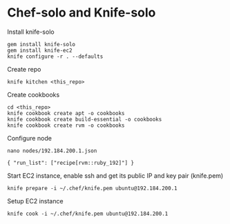 Chef-solo and Knife-solo
========================

Install knife-solo

    gem install knife-solo
    gem install knife-ec2
    knife configure -r . --defaults

Create repo

    knife kitchen <this_repo>

Create cookbooks

    cd <this_repo>
    knife cookbook create apt -o cookbooks
    knife cookbook create build-essential -o cookbooks
    knife cookbook create rvm -o cookbooks

Configure node

    nano nodes/192.184.200.1.json

    { "run_list": ["recipe[rvm::ruby_192]"] }

Start EC2 instance, enable ssh and get its public IP and key pair (knife.pem)

    knife prepare -i ~/.chef/knife.pem ubuntu@192.184.200.1

Setup EC2 instance

    knife cook -i ~/.chef/knife.pem ubuntu@192.184.200.1
